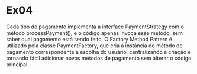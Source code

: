 # Ex04
Cada tipo de pagamento implementa a interface PaymentStrategy com o método processPayment(), e o código apenas invoca esse método, sem saber qual pagamento está sendo feito. O Factory Method Pattern é utilizado pela classe PaymentFactory, que cria a instância do método de pagamento correspondente à escolha do usuário, centralizando a criação e tornando fácil adicionar novos métodos de pagamento sem alterar o código principal.
